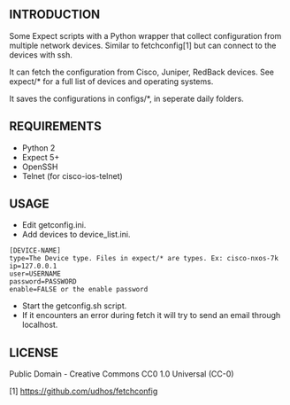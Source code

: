 ## INTRODUCTION

Some Expect scripts with a Python wrapper that collect configuration from multiple network devices. Similar to fetchconfig[1] but can connect to the devices with ssh.

It can fetch the configuration from Cisco, Juniper, RedBack devices. See expect/* for a full list of devices and operating systems.

It saves the configurations in configs/*, in seperate daily folders.

## REQUIREMENTS
- Python 2
- Expect 5+
- OpenSSH
- Telnet (for cisco-ios-telnet)

## USAGE

- Edit getconfig.ini.
- Add devices to device_list.ini.

```
[DEVICE-NAME]
type=The Device type. Files in expect/* are types. Ex: cisco-nxos-7k
ip=127.0.0.1
user=USERNAME
password=PASSWORD
enable=FALSE or the enable password
```

- Start the getconfig.sh script.
- If it encounters an error during fetch it will try to send an email through localhost.

## LICENSE
Public Domain - Creative Commons CC0 1.0 Universal (CC-0)


[1] https://github.com/udhos/fetchconfig
